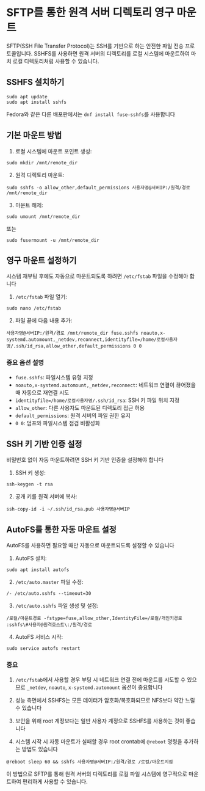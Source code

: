 # SFTP를 통한 원격 서버 디렉토리 영구 마운트 

SFTP(SSH File Transfer Protocol)는 SSH를 기반으로 하는 안전한 파일 전송 프로토콜입니다. SSHFS를 사용하면 원격 서버의 디렉토리를 로컬 시스템에 마운트하여 마치 로컬 디렉토리처럼 사용할 수 있습니다.

## SSHFS 설치하기

```
sudo apt update
sudo apt install sshfs
```

Fedora와 같은 다른 배포판에서는 `dnf install fuse-sshfs`를 사용합니다

## 기본 마운트 방법

1. 로컬 시스템에 마운트 포인트 생성:
```
sudo mkdir /mnt/remote_dir
```

2. 원격 디렉토리 마운트:
```
sudo sshfs -o allow_other,default_permissions 사용자명@서버IP:/원격/경로 /mnt/remote_dir
```

3. 마운트 해제:
```
sudo umount /mnt/remote_dir
```
또는
```
sudo fusermount -u /mnt/remote_dir
```

## 영구 마운트 설정하기

시스템 재부팅 후에도 자동으로 마운트되도록 하려면 `/etc/fstab` 파일을 수정해야 합니다

1. `/etc/fstab` 파일 열기:
```
sudo nano /etc/fstab
```

2. 파일 끝에 다음 내용 추가:
```
사용자명@서버IP:/원격/경로 /mnt/remote_dir fuse.sshfs noauto,x-systemd.automount,_netdev,reconnect,identityfile=/home/로컬사용자명/.ssh/id_rsa,allow_other,default_permissions 0 0
```

### 중요 옵션 설명

- `fuse.sshfs`: 파일시스템 유형 지정
- `noauto,x-systemd.automount,_netdev,reconnect`: 네트워크 연결이 끊어졌을 때 자동으로 재연결 시도
- `identityfile=/home/로컬사용자명/.ssh/id_rsa`: SSH 키 파일 위치 지정
- `allow_other`: 다른 사용자도 마운트된 디렉토리 접근 허용
- `default_permissions`: 원격 서버의 파일 권한 유지
- `0 0`: 덤프와 파일시스템 점검 비활성화

## SSH 키 기반 인증 설정

비밀번호 없이 자동 마운트하려면 SSH 키 기반 인증을 설정해야 합니다

1. SSH 키 생성:
```
ssh-keygen -t rsa
```

2. 공개 키를 원격 서버에 복사:
```
ssh-copy-id -i ~/.ssh/id_rsa.pub 사용자명@서버IP
```

## AutoFS를 통한 자동 마운트 설정

AutoFS를 사용하면 필요할 때만 자동으로 마운트되도록 설정할 수 있습니다

1. AutoFS 설치:
```
sudo apt install autofs
```

2. `/etc/auto.master` 파일 수정:
```
/- /etc/auto.sshfs --timeout=30
```

3. `/etc/auto.sshfs` 파일 생성 및 설정:
```
/로컬/마운트경로 -fstype=fuse,allow_other,IdentityFile=/로컬/개인키경로 :sshfs\#사용자@원격호스트\:/원격/경로
```

4. AutoFS 서비스 시작:
```
sudo service autofs restart
```

### 중요

1. `/etc/fstab`에서 사용할 경우 부팅 시 네트워크 연결 전에 마운트를 시도할 수 있으므로 `_netdev`, `noauto`, `x-systemd.automount` 옵션이 중요합니다

2. 성능 측면에서 SSHFS는 모든 데이터가 암호화/복호화되므로 NFS보다 약간 느릴 수 있습니다

3. 보안을 위해 root 계정보다는 일반 사용자 계정으로 SSHFS를 사용하는 것이 좋습니다

4. 시스템 시작 시 자동 마운트가 실패할 경우 root crontab에 `@reboot` 명령을 추가하는 방법도 있습니다
```
@reboot sleep 60 && sshfs 사용자명@서버IP:/원격/경로 /로컬/마운트지점
```

이 방법으로 SFTP를 통해 원격 서버의 디렉토리를 로컬 파일 시스템에 영구적으로 마운트하여 편리하게 사용할 수 있습니다.
